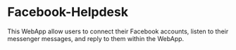 # Facebook-Helpdesk

This WebApp allow users to connect their Facebook accounts, listen to their messenger messages, and reply to them within the WebApp. 
 
